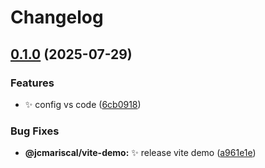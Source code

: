 # Changelog

## [0.1.0](https://github.com/jcarlosMariscal/publish-packages/compare/v0.2.11...v0.1.0) (2025-07-29)

### Features

* :sparkles: config vs code ([6cb0918](https://github.com/jcarlosMariscal/publish-packages/commit/6cb09183e856ee1001baea5b0552bdc0550501d8))

### Bug Fixes

* **@jcmariscal/vite-demo:** :sparkles: release vite demo ([a961e1e](https://github.com/jcarlosMariscal/publish-packages/commit/a961e1ea948437ac970671516f2cdcb962dbc26a))
